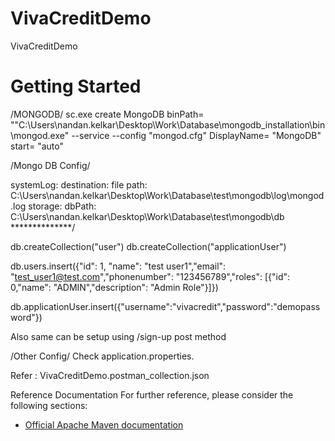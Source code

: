 # VivaCreditDemo
VivaCreditDemo

# Getting Started
/MONGODB/ sc.exe create MongoDB binPath= ""C:\Users\nandan.kelkar\Desktop\Work\Database\mongodb_installation\bin\mongod.exe" --service --config "mongod.cfg" DisplayName= "MongoDB" start= "auto"

/Mongo DB Config/

systemLog: destination: file path: C:\Users\nandan.kelkar\Desktop\Work\Database\test\mongodb\log\mongod.log storage: dbPath: C:\Users\nandan.kelkar\Desktop\Work\Database\test\mongodb\db **************/

db.createCollection("user")
db.createCollection("applicationUser")

db.users.insert({"id": 1, "name": "test user1","email": "test_user1@test.com","phonenumber": "123456789","roles": [{"id": 0,"name": "ADMIN","description": "Admin Role"}]})

db.applicationUser.insert({"username":"vivacredit","password":"demopassword"})

Also same can be setup using /sign-up post method

/Other Config/
Check application.properties.

Refer : VivaCreditDemo.postman_collection.json

Reference Documentation
For further reference, please consider the following sections:

* [Official Apache Maven documentation](https://maven.apache.org/guides/index.html)

